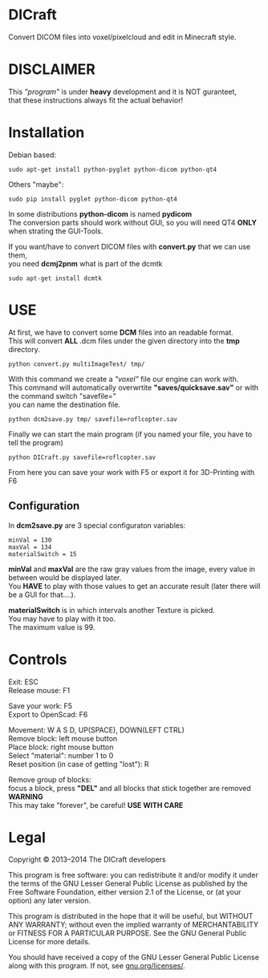 # DICraft

Convert DICOM files into voxel/pixelcloud and edit in Minecraft style.


# DISCLAIMER

This *"program"* is under **heavy** development and it is NOT guranteet,  
that these instructions always fit the actual behavior!


# Installation

Debian based:

    sudo apt-get install python-pyglet python-dicom python-qt4

Others "maybe":

    sudo pip install pyglet python-dicom python-qt4

In some distributions **python-dicom** is named **pydicom**  
The conversion parts should work without GUI, so you will need QT4 **ONLY** when strating the GUI-Tools.  

If you want/have to convert DICOM files with **convert.py** that we can use them,  
you need **dcmj2pnm** what is part of the dcmtk

    sudo apt-get install dcmtk


# USE

At first, we have to convert some **DCM** files into an readable format.  
This will convert **ALL** .dcm files under the given directory into the **tmp** directory.

    python convert.py multiImageTest/ tmp/
    
With this command we create a *"voxel"* file our engine can work with.  
This command will automatically overwrtite **"saves/quicksave.sav"** or with the command switch "savefile="  
you can name the destination file.

    python dcm2save.py tmp/ savefile=roflcopter.sav

Finally we can start the main program (if you named your file, you have to tell the program)

    python DICraft.py savefile=roflcopter.sav

From here you can save your work with F5 or export it for 3D-Printing with F6

## Configuration

In **dcm2save.py** are 3 special configuraton variables:  

    minVal = 130
    maxVal = 134
    materialSwitch = 15

**minVal** and **maxVal** are the raw gray values from the image, every value in between would be displayed later.  
You **HAVE** to play with those values to get an accurate result (later there will be a GUI for that....).  

**materialSwitch** is in which intervals another Texture is picked.  
You may have to play with it too.  
The maximum value is 99.

# Controls

Exit: ESC  
Release mouse: F1

Save your work: F5  
Export to OpenScad: F6

Movement: W A S D, UP(SPACE), DOWN(LEFT CTRL)  
Remove block: left mouse button  
Place block: right mouse button  
Select "material": number 1 to 0  
Reset position (in case of getting "lost"): R

Remove group of blocks:  
focus a block, press **"DEL"** and all blocks that stick together are removed  
**WARNING**  
This may take "forever", be careful!
**USE WITH CARE** 

# Legal

Copyright © 2013–2014 The DICraft developers

This program is free software: you can redistribute it and/or modify
it under the terms of the GNU Lesser General Public License as published by
the Free Software Foundation, either version 2.1 of the License, or
(at your option) any later version.

This program is distributed in the hope that it will be useful,
but WITHOUT ANY WARRANTY; without even the implied warranty of
MERCHANTABILITY or FITNESS FOR A PARTICULAR PURPOSE.  See the
GNU General Public License for more details.

You should have received a copy of the GNU Lesser General Public License
along with this program.  If not, see [gnu.org/licenses/](http://www.gnu.org/licenses/).

